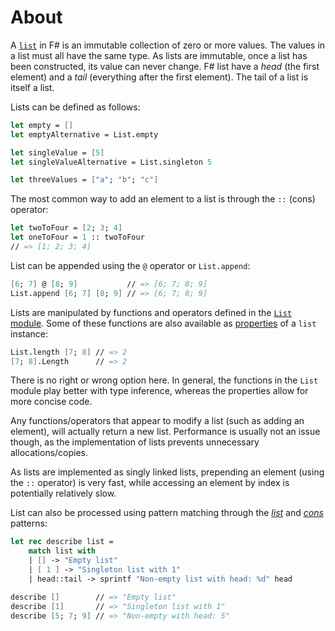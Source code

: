 # About

A [`list`][lists] in F# is an immutable collection of zero or more values. The values in a list must all have the same type. As lists are immutable, once a list has been constructed, its value can never change. F# list have a _head_ (the first element) and a _tail_ (everything after the first element). The tail of a list is itself a list.

Lists can be defined as follows:

```fsharp
let empty = []
let emptyAlternative = List.empty

let singleValue = [5]
let singleValueAlternative = List.singleton 5

let threeValues = ["a"; "b"; "c"]
```

The most common way to add an element to a list is through the `::` (cons) operator:

```fsharp
let twoToFour = [2; 3; 4]
let oneToFour = 1 :: twoToFour
// => [1; 2; 3; 4]
```

List can be appended using the `@` operator or `List.append`:

```fsharp
[6; 7] @ [8; 9]           // => [6; 7; 8; 9]
List.append [6; 7] [8; 9] // => [6; 7; 8; 9]
```

Lists are manipulated by functions and operators defined in the [`List` module][list-module]. Some of these functions are also available as [properties][list-properties] of a `list` instance:

```fsharp
List.length [7; 8] // => 2
[7; 8].Length      // => 2
```

There is no right or wrong option here. In general, the functions in the `List` module play better with type inference, whereas the properties allow for more concise code.

Any functions/operators that appear to modify a list (such as adding an element), will actually return a new list. Performance is usually not an issue though, as the implementation of lists prevents unnecessary allocations/copies.

As lists are implemented as singly linked lists, prepending an element (using the `::` operator) is very fast, while accessing an element by index is potentially relatively slow.

List can also be processed using pattern matching through the [_list_][list-pattern] and [_cons_][cons-pattern] patterns:

```fsharp
let rec describe list =
    match list with
    | [] -> "Empty list"
    | [ 1 ] -> "Singleton list with 1"
    | head::tail -> sprintf "Non-empty list with head: %d" head

describe []        // => "Empty list"
describe [1]       // => "Singleton list with 1"
describe [5; 7; 9] // => "Non-empty with head: 5"
```

[lists]: https://docs.microsoft.com/en-us/dotnet/fsharp/language-reference/lists
[list-module]: https://msdn.microsoft.com/visualfsharpdocs/conceptual/collections.list-module-%5Bfsharp%5D?f=255&MSPPError=-2147217396
[list-properties]: https://docs.microsoft.com/en-us/dotnet/fsharp/language-reference/lists#properties
[cons-pattern]: https://docs.microsoft.com/en-us/dotnet/fsharp/language-reference/pattern-matching#cons-pattern
[list-pattern]: https://docs.microsoft.com/en-us/dotnet/fsharp/language-reference/pattern-matching#list-pattern
